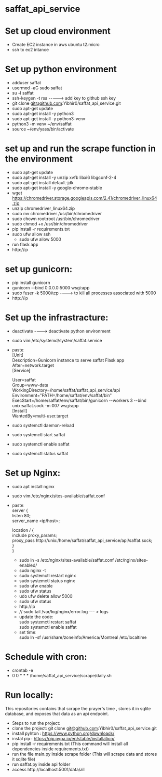 # saffat_api_service
# Set up cloud environment
  - Create EC2 instance in aws ubuntu t2.micro
  - ssh to ec2 intance
# Set up python environment
  - adduser saffat
  - usermod -aG sudo saffat
  - su -l saffat
  - ssh-keygen -t rsa -----> add key to github ssh key
  - git clone git@github.com:Yibhir0/saffat_api_service.git
  - sudo apt-get update
  - sudo apt-get install -y python3
  - sudo apt-get install -y python3-venv
  - python3 -m venv ~/env/saffat
  - source ~/env/yass/bin/activate
# set up and run the scrape function in the environment
  - sudo apt-get update
  - sudo apt-get install -y unzip xvfb libxi6 libgconf-2-4
  - sudo apt-get install default-jdk
  - sudo apt-get install -y google-chrome-stable
  - wget https://chromedriver.storage.googleapis.com/2.41/chromedriver_linux64.zip
  - unzip chromedriver_linux64.zip
  - sudo mv chromedriver /usr/bin/chromedriver
  - sudo chown root:root /usr/bin/chromedriver
  - sudo chmod +x /usr/bin/chromedriver
  - pip install -r requirements.txt
  - sudo ufw allow ssh
	- sudo ufw allow 5000
  - run flask app
  - http://ip
# set up gunicorn:
  - pip install gunicorn
  - gunicorn --bind 0.0.0.0:5000 wsgi:app
  - sudo fuser -k 5000/tcp ----> to kill all processes associated with 5000
  - http://ip
# Set up the infrastracture:
  - deactivate  ----> deactivate python environment
  - sudo vim /etc/systemd/system/saffat.service
  - paste: <br>
    [Unit]<br>
	  Description=Gunicorn instance to serve saffat Flask app<br>
	  After=network.target<br>
	  [Service]<br>

	User=saffat<br>
	Group=www-data<br>
	WorkingDirectory=/home/saffat/saffat_api_service/api<br>
	Environment="PATH=/home/saffat/env/saffat/bin"<br>
	ExecStart=/home/saffat/env/saffat/bin/gunicorn --workers 3 --bind 	unix:saffat.sock -m 007 wsgi:app<br>
	[Install]<br>
	WantedBy=multi-user.target<br>
 - sudo systemctl daemon-reload
 - sudo systemctl start saffat
 - sudo systemctl enable saffat
 - sudo systemctl status saffat
# Set up Nginx:
 -  sudo apt install nginx
 -  sudo vim /etc/nginx/sites-available/saffat.conf
 - paste:<br>
   server { <br>
    listen 80;<br>
    server_name <ip/host>;<br>

    location / {<br>
        include proxy_params;<br>
        proxy_pass http://unix:/home/saffat/saffat_api_service/api/saffat.sock;<br>
    }<br>
   }<br>

   - sudo ln -s /etc/nginx/sites-available/saffat.conf /etc/nginx/sites-enabled/
   - sudo nginx -t
   - sudo systemctl restart nginx
   - sudo systemctl status nginx
   - sudo ufw enable
   - sudo ufw status
   - udo ufw delete allow 5000
   - sudo ufw status
   - http://ip
   - //  sudo tail /var/log/nginx/error.log --- > logs
   - update the code:<br>
     sudo systemctl restart saffat <br>
     sudo systemctl enable saffat<br>
   - set time:<br>
     sudo ln -sf /usr/share/zoneinfo/America/Montreal /etc/localtime  <br>
# Schedule with cron:
 - crontab -e
 - 0 0 * * * /home/saffat_api_service/scrape/daily.sh
     
# Run locally:
This repositories contains that scrape the prayer's time , stores it in sqlite database, and exposes that data as an api endpoint.
- Steps to run the project:
- clone the project: git clone git@github.com:Yibhir0/saffat_api_service.git
- install pyhton  : https://www.python.org/downloads/
- instal pip : https://pip.pypa.io/en/stable/installation/
- pip install -r requirements.txt (This command will install all dependencies inside requirements.txt)
- run the file main.py inside scrape folder (This will scrape data and stores it sqlite file)
- run saffat.py inside api folder
- access http://localhost:5001/data/all

